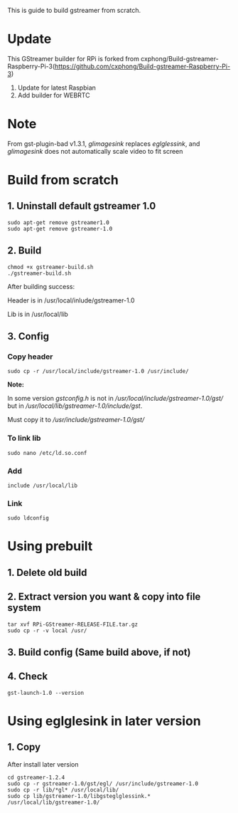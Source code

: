 This is guide to build gstreamer from scratch.

# Update

This GStreamer builder for RPi is forked from cxphong/Build-gstreamer-Raspberry-Pi-3(https://github.com/cxphong/Build-gstreamer-Raspberry-Pi-3)

1. Update for latest Raspbian 
2. Add builder for WEBRTC


# Note

From gst-plugin-bad v1.3.1, *glimagesink* replaces *eglglessink*, and *glimagesink* does not automatically scale video to fit screen

# Build from scratch

## 1. Uninstall default gstreamer 1.0

```Shell
sudo apt-get remove gstreamer1.0
sudo apt-get remove gstreamer-1.0
```

## 2. Build

```Shell
chmod +x gstreamer-build.sh
./gstreamer-build.sh
```
After building success:

Header is in /usr/local/inlude/gstreamer-1.0 

Lib is in /usr/local/lib

## 3. Config

### Copy header

```Shell
sudo cp -r /usr/local/include/gstreamer-1.0 /usr/include/
```

**Note:**

In some version *gstconfig.h* is not in */usr/local/include/gstreamer-1.0/gst/* but in */usr/local/lib/gstreamer-1.0/include/gst*.

Must copy it to */usr/include/gstreamer-1.0/gst/*

### To link lib

```Shell
sudo nano /etc/ld.so.conf
```

### Add

```Shell
include /usr/local/lib
```

### Link 

```Shell
sudo ldconfig
```

# Using prebuilt 

## 1. Delete old build
	
## 2. Extract version you want & copy into file system

```Shell
tar xvf RPi-GStreamer-RELEASE-FILE.tar.gz
sudo cp -r -v local /usr/
```

## 3. Build config (Same build above, if not)

## 4. Check
	
```Shell
gst-launch-1.0 --version
```

# Using eglglesink in later version

## 1. Copy

After install later version

```
cd gstreamer-1.2.4
sudo cp -r gstreamer-1.0/gst/egl/ /usr/include/gstreamer-1.0
sudo cp -r lib/*gl* /usr/local/lib/
sudo cp lib/gstreamer-1.0/libgsteglglessink.* /usr/local/lib/gstreamer-1.0/
```




